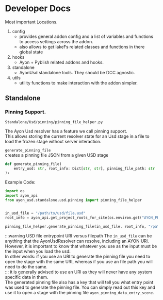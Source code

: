 # Developer Docs

Most important Locations.

1. config
   - provides general addon config and a list of variables and functions to
     access settings across the addon.
   - also allows to get lakeFs related classes and functions in there global
     state
2. hooks
   - Ayon + Pyblish related addons and hooks.
3. standalone
   - AyonUsd standalone tools. They should be DCC agnostic.
4. utils
   - utility functions to make interaction with the addon simpler.

## Standalone

### Pinning Support.

`Standalone/Usd/pinning/pinning_file_helper.py`

The Ayon Usd resolver has a feature we call pinning support.\
This allows storing the current resolver state for an Usd stage in a file to
load the frozen stage without server interaction.

`generate_pinning_file`\
creates a pinning file JSON from a given USD stage

```py
def generate_pinning_file(
    entry_usd: str, root_info: Dict[str, str], pinning_file_path: str
):
```

Example Code:

```py
import os
import ayon_api
from ayon_usd.standalone.usd.pinning import pinning_file_helper


in_usd_file = "/path/to/usd/file.usd"
root_info = ayon_api.get_project_roots_for_site(os.environ.get("AYON_PROJECT_NAME"))

pinning_file_helper.generate_pinning_file(in_usd_file, root_info, "/path/to/output_file.json")
```

:::warning USD file entrypoint URI versus filepath The `in_usd_file` can be
anything that the AyonUsdResolver can resolve, including an AYON URI. However,
it is important to know that whatever you use as the input must be the input
when you load the usd.\
In other words: if you use an URI to generate the pinning file you need to open
the stage with the same URI, whereas if you use an file path you will need to do
the same.\
::: it is generally advised to use an URI as they will never have any system
specific data in them.\
The generated pinning file also has a key that will tell you what entry point
was used to generate the pinning file. You can simply read out this key and use
it to open a stage with the pinning file `ayon_pinning_data_entry_scene`.
